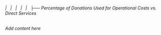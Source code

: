 ###### |   |   |   |   |   ├── Percentage of Donations Used for Operational Costs vs. Direct Services

*Add content here*